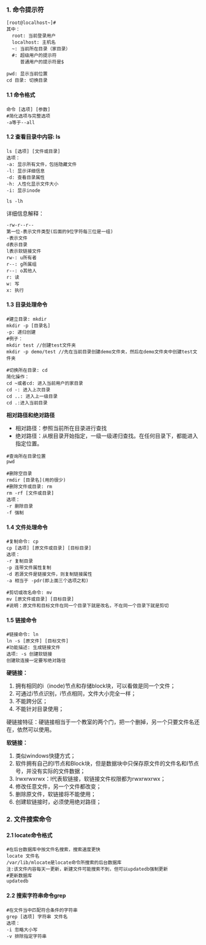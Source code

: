### 1. 命令提示符
```
[root@localhost~]#
其中：
  root: 当前登录用户
  localhost: 主机名
  ~: 当前所在目录（家目录）
  #: 超级用户的提示符
     普通用户的提示符是$

pwd: 显示当前位置
cd 目录: 切换目录
```
#### 1.1 命令格式
```
命令 [选项] [参数]
#简化选项与完整选项
-a等于--all
```
#### 1.2 查看目录中内容: ls
```
ls [选项] [文件或目录]
选项：
-a: 显示所有文件，包括隐藏文件
-l: 显示详细信息
-d: 查看目录属性
-h: 人性化显示文件大小
-i: 显示inode
```
```
ls -lh
```

详细信息解释：

```
-rw-r--r--
第一位-表示文件类型(后面的9位字符每三位是一组)
-表示文件
d表示目录
l表示软链接文件
rw-: u所有者
r--: g所属组
r--: o其他人
r: 读
w: 写
x: 执行
```
#### 1.3 目录处理命令
```
#建立目录: mkdir
mkdir -p [目录名]
-p: 递归创建
#例子：
mkdir test //创建test文件夹
mkdir -p demo/test //先在当前目录创建demo文件夹，然后在demo文件夹中创建test文件夹
```
```
#切换所在目录: cd
简化操作：
cd ~或者cd: 进入当前用户的家目录  
cd -: 进入上次目录
cd ..: 进入上一级目录
cd .:进入当前目录
```
**相对路径和绝对路径**

* 相对路径：参照当前所在目录进行查找
* 绝对路径：从根目录开始指定，一级一级递归查找。在任何目录下，都能进入指定位置。

```
#查询所在目录位置
pwd
```
```
#删除空目录
rmdir [目录名](用的很少)
#删除文件或目录: rm
rm -rf [文件或目录]
选项：
-r 删除目录
-f 强制
```
#### 1.4 文件处理命令
```
#复制命令: cp
cp [选项] [原文件或目录] [目标目录]
选项：
-r 复制目录
-p 连带文件属性复制
-d 若源文件是链接文件，则复制链接属性
-a 相当于 -pdr(即上面三个选项之和)
```
```
#剪切或改名命令: mv
mv [原文件或目录] [目标目录]
#说明：原文件和目标文件在同一个目录下就是改名，不在同一个目录下就是剪切
```
#### 1.5 链接命令
```
#链接命令: ln
ln -s [原文件] [目标文件]
#功能描述: 生成链接文件
选项: -s 创建软链接
创建软连接一定要写绝对路径
```

**硬链接：**

1. 拥有相同的i（inode)节点和存储block块，可以看做是同一个文件；
2. 可通过i节点识别，i节点相同，文件大小完全一样；
3. 不能跨分区；
4. 不能针对目录使用；

硬链接特征：硬链接相当于一个教室的两个门，把一个删掉，另一个只要文件名还在，依然可以使用。

**软链接：**

1. 类似windows快捷方式；
2. 软件拥有自己的I节点和Block块，但是数据块中只保存原文件的文件名和I节点号，并没有实际的文件数据；
3. lrwxrwxrwx：l代表软链接，软链接文件权限都为rwxrwxrwx；
4. 修改任意文件，另一个文件都改变；
5. 删除原文件，软链接将不能使用；
6. 创建软链接时，必须使用绝对路径；

### 2. 文件搜索命令
#### 2.1 locate命令格式
```
#在后台数据库中按文件名搜索，搜索速度更快
locate 文件名  
/var/lib/mlocate是locate命令所搜索的后台数据库
注:该文件内容每天一更新，新建文件可能搜索不到，但可以updatedb强制更新
#更新数据库
updatedb
```
#### 2.2 搜索字符串命令grep
```
#在文件当中匹配符合条件的字符串
grep [选项] 字符串 文件名
选项：
-i 忽略大小写
-v 排除指定字符串
```